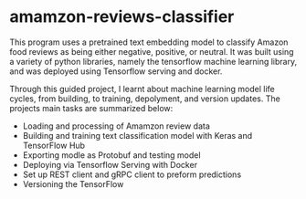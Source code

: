 # amamzon-reviews-classifier
This program uses a pretrained text embedding model to classify Amazon food reviews as being either negative, positive, or neutral. It was built using a variety of python libraries, namely the tensorflow machine learning library, and was deployed using Tensorflow serving and docker.

Through this guided project, I learnt about machine learning model life cycles, from building, to training, depolyment, and version updates. The projects main tasks are summarized below:

- Loading and processing of Amamzon review data
- Building and training text classification model with Keras and TensorFlow Hub
- Exporting modle as Protobuf and testing model
- Deploying via Tensorflow Serving with Docker
- Set up REST client and gRPC client to preform predictions
- Versioning the TensorFlow 
